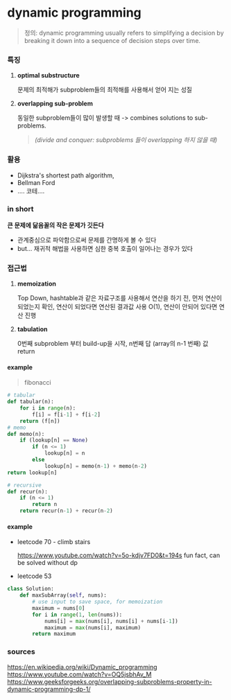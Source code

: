 # dynamic programming

>  정의: dynamic programming usually refers to simplifying a decision by breaking it down into a sequence of decision steps over time.



### 특징

1. __optimal substructure__

   문제의 최적해가 subproblem들의 최적해를 사용해서 얻어 지는 성질

2. __overlapping sub-problem__

   동일한 subproblem들이 많이 발생할 때 -> combines solutions to sub-problems.

   >  *(divide and conquer: subproblems 들이 overlapping 하지 않을 때)*



### 활용

- Dijkstra's shortest path algorithm, 
- Bellman Ford
- .... 코테....



### in short 

__큰 문제에 닮음꼴의 작은 문제가 깃든다__

* 관계중심으로 파악함으로써 문제를 간명하게 볼 수 있다
* but... 재귀적 해법을 사용하면 심한 중복 호출이 일어나는 경우가 있다



### 접근법

1. __memoization__

   Top Down, hashtable과 같은 자료구조를 사용해서 연산을 하기 전, 먼저 연산이 되었는지 확인, 연산이 되었다면 연산된 결과값 사용 O(1), 연산이 안되어 있다면 연산 진행

2. __tabulation__

   0번째 subproblem 부터 build-up을 시작, n번째 답 (array의 n-1 번째) 값 return

#### example 

> fibonacci

``` python
# tabular
def tabular(n):
    for i in range(n):
        f[i] = f[i-1] + f[i-2]
    return (f[n])
# memo
def memo(n):
    if (lookup[n] == None)
        if (n <= 1)
            lookup[n] = n
        else
            lookup[n] = memo(n-1) + memo(n-2)
return lookup[n]

# recursive
def recur(n):
    if (n <= 1)
        return n
    return recur(n-1) + recur(n-2)
```

####  example

 - leetcode 70 - climb stairs 

    https://www.youtube.com/watch?v=5o-kdjv7FD0&t=194s
    fun fact, can be solved without dp

- leetcode 53
``` python
class Solution:
    def maxSubArray(self, nums):
        # use input to save space, for memoization
        maximum = nums[0]
        for i in range(1, len(nums)):
            nums[i] = max(nums[i], nums[i] + nums[i-1])
            maximum = max(nums[i], maximum)
        return maximum
```




### sources
https://en.wikipedia.org/wiki/Dynamic_programming
https://www.youtube.com/watch?v=OQ5jsbhAv_M
https://www.geeksforgeeks.org/overlapping-subproblems-property-in-dynamic-programming-dp-1/

